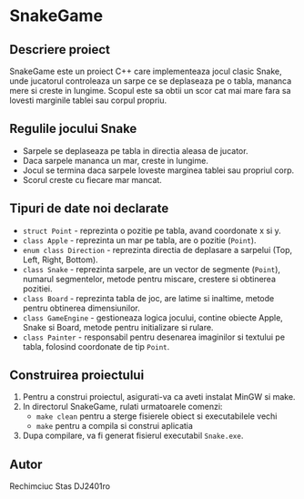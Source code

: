 # SnakeGame

## Descriere proiect
SnakeGame este un proiect C++ care implementeaza jocul clasic Snake, unde jucatorul controleaza un sarpe ce se deplaseaza pe o tabla, mananca mere si creste in lungime. Scopul este sa obtii un scor cat mai mare fara sa lovesti marginile tablei sau corpul propriu.

## Regulile jocului Snake
- Sarpele se deplaseaza pe tabla in directia aleasa de jucator.
- Daca sarpele mananca un mar, creste in lungime.
- Jocul se termina daca sarpele loveste marginea tablei sau propriul corp.
- Scorul creste cu fiecare mar mancat.

## Tipuri de date noi declarate
- `struct Point` - reprezinta o pozitie pe tabla, avand coordonate x si y.
- `class Apple` - reprezinta un mar pe tabla, are o pozitie (`Point`).
- `enum class Direction` - reprezinta directia de deplasare a sarpelui (Top, Left, Right, Bottom).
- `class Snake` - reprezinta sarpele, are un vector de segmente (`Point`), numarul segmentelor, metode pentru miscare, crestere si obtinerea pozitiei.
- `class Board` - reprezinta tabla de joc, are latime si inaltime, metode pentru obtinerea dimensiunilor.
- `class GameEngine` - gestioneaza logica jocului, contine obiecte Apple, Snake si Board, metode pentru initializare si rulare.
- `class Painter` - responsabil pentru desenarea imaginilor si textului pe tabla, folosind coordonate de tip `Point`.

## Construirea proiectului

1. Pentru a construi proiectul, asigurati-va ca aveti instalat MinGW si make.
2. In directorul SnakeGame, rulati urmatoarele comenzi:
	- `make clean` pentru a sterge fisierele obiect si executabilele vechi
	- `make` pentru a compila si construi aplicatia
3. Dupa compilare, va fi generat fisierul executabil `Snake.exe`.

## Autor
Rechimciuc Stas DJ2401ro

